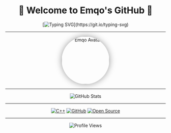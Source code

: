 <div align="center">

# 🌟 Welcome to Emqo's GitHub 🌟

[![Typing SVG](https://readme-typing-svg.herokuapp.com?font=Fira+Code&size=28&center=true&vCenter=true&width=650&lines=Hello+World!;I+am+Emqo;Modern+C%2B%2B+Enthusiast;Coding+and+Exploring!)](https://git.io/typing-svg)

---

<img src="https://github.com/Emqo.png" alt="Emqo Avatar" width="150" style="border-radius:50%; box-shadow: 0 0 20px rgba(0,0,0,0.4);"/>

---

![GitHub Stats](https://github-readme-stats.vercel.app/api?username=Emqo&show_icons=true&theme=tokyonight&hide_border=true&count_private=true)

---

[![C++](https://img.shields.io/badge/Modern%20C%2B%2B-blue?style=for-the-badge&logo=c%2B%2B)]()
[![GitHub](https://img.shields.io/badge/GitHub-Emqo-black?style=for-the-badge&logo=github)]()
[![Open Source](https://img.shields.io/badge/Open%20Source-Always-brightgreen?style=for-the-badge)]()

---

<!-- 彩色访客徽章 -->
![Profile Views](https://komarev.com/ghpvc/?username=Emqo&color=blueviolet)

</div>
